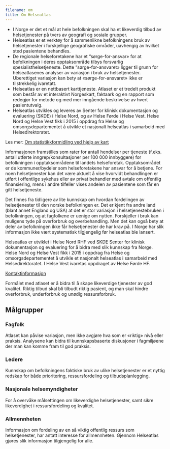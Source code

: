 ```yaml
---
filename: om
title: Om Helseatlas
---
```


- I Norge er det et mål at hele befolkningen skal ha et likeverdig tilbud av helsetjenester på tvers av geografi og sosiale grupper.
- Helseatlas er et verktøy for å sammenlikne befolkningens bruk av helsetjenester i forskjellige geografiske områder, uavhengig av hvilket sted pasientene behandles.
- De regionale helseforetakene har et “sørge-for-ansvar» for at befolkningen i deres opptaksområde tilbys forsvarlig spesialisthelsetjeneste. Dette “sørge-for-ansvaret» ligger til grunn for helseatlasenes analyser av variasjon i bruk av helsetjenester. Uberettiget variasjon kan bety at «sørge-for-ansvaret» ikke er tilstrekkelig ivaretatt.
- Helseatlas er en nettbasert karttjeneste. Atlaset er et tredelt produkt som består av et interaktivt Norgeskart, faktaark og en rapport som redegjør for metode og med mer inngående beskrivelse av hvert pasientutvalg.
- Helseatlas utvikles og leveres av Senter for klinisk dokumentasjon og evaluering (SKDE) i Helse Nord, og av Helse Førde i Helse Vest. Helse Nord og Helse Vest fikk i 2015 i oppdrag fra Helse og omsorgsdepartementet å utvikle et nasjonalt helseatlas i samarbeid med Helsedirektoratet.

Les mer: [Om statistikkformidling ved hjelp av kart](/helseatlas/statisk/kart)

Informasjonen framstilles som rater for antall hendelser per tjeneste (f.eks. antall utførte inngrep/konsultasjoner per 100 000 innbyggere) for befolkningen i opptaksområdene til landets helseforetak. Opptaksområdet er de kommuner/bydeler som helseforetakene har ansvar for å betjene. For noen helsetjenester kan det være aktuelt å vise hvorvidt behandlingen er utført i offentlige sykehus eller av privat behandler med avtale om offentlig finansiering, mens i andre tilfeller vises andelen av pasientene som får en gitt helsetjeneste.

Det finnes fra tidligere av lite kunnskap om hvordan fordelingen av helsetjenester til den norske befolkningen er. Det er kjent fra andre land (blant annet England og USA) at det er stor variasjon i helsetjenestebruken i befolkningen, og at fagfolkene er uenige om nytten. Forskjeller i bruk kan muligens tyde på overforbruk og overbehandling. Men det kan også bety at deler av befolkningen ikke får helsetjenester de har krav på. I Norge har slik informasjon ikke vært systematisk tilgjengelig før helseatlas ble lansert.

Helseatlas er utviklet i Helse Nord RHF ved SKDE Senter for klinisk dokumentasjon og evaluering for å bidra med slik kunnskap fra Norge. Helse Nord og Helse Vest fikk i 2015 i oppdrag fra Helse og omsorgsdepartementet å utvikle et nasjonalt helseatlas i samarbeid med Helsedirektoratet. I Helse Vest ivaretas oppdraget av Helse Førde HF.

[Kontaktinformasjon](/helseatlas/statisk/kontakt)

Formålet med atlaset er å bidra til å skape likeverdige tjenester av god kvalitet. Riktig tilbud skal bli tilbudt riktig pasient, og man skal hindre overforbruk, underforbruk og unødig ressursforbruk.

## Målgrupper

### Fagfolk

Atlaset kan påvise variasjon, men ikke avgjøre hva som er «riktig» nivå eller praksis. Analysene kan bidra til kunnskapsbaserte diskusjoner i fagmiljøene der man kan komme fram til god praksis.

### Ledere

Kunnskap om befolkningens faktiske bruk av ulike helsetjenester er et nyttig redskap for både prioritering, ressursfordeling og tilbudsplanlegging.

### Nasjonale helsemyndigheter

For å overvåke målsettingen om likeverdighe helsetjenester, samt sikre likeverdighet i ressursfordeling og kvalitet.

### Allmennheten

Informasjon om fordeling av en så viktig offentlig ressurs som helsetjenester, har antatt interesse for allmennheten. Gjennom Helseatlas gjøres slik informasjon tilgjengelig for alle.
